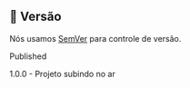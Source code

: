 ## 📌 Versão

Nós usamos [SemVer](http://semver.org/) para controle de versão.

Published

1.0.0 - Projeto subindo no ar